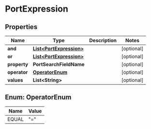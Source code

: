 

# PortExpression


## Properties

| Name | Type | Description | Notes |
|------------ | ------------- | ------------- | -------------|
|**and** | [**List&lt;PortExpression&gt;**](PortExpression.md) |  |  [optional] |
|**or** | [**List&lt;PortExpression&gt;**](PortExpression.md) |  |  [optional] |
|**property** | **PortSearchFieldName** |  |  [optional] |
|**operator** | [**OperatorEnum**](#OperatorEnum) |  |  [optional] |
|**values** | **List&lt;String&gt;** |  |  [optional] |



## Enum: OperatorEnum

| Name | Value |
|---- | -----|
| EQUAL | &quot;&#x3D;&quot; |



